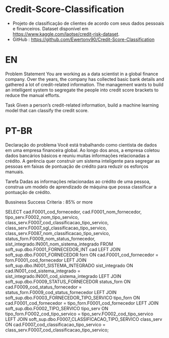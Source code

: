 # Credit-Score-Classification

- Projeto de classificação de clientes de acordo com seus dados pessoais e financeiros. Dataset disponível em https://www.kaggle.com/laotse/credit-risk-dataset.
- GitHub : https://github.com/Ewertonv90/Credit-Score-Classification



# EN

Problem Statement
You are working as a data scientist in a global finance company. Over the years, the company has collected basic bank details and gathered a lot of credit-related information. The management wants to build an intelligent system to segregate the people into credit score brackets to reduce the manual efforts.

Task
Given a person’s credit-related information, build a machine learning model that can classify the credit score.

# PT-BR

Declaração do problema
Você está trabalhando como cientista de dados em uma empresa financeira global. Ao longo dos anos, a empresa coletou dados bancários básicos e reuniu muitas informações relacionadas a crédito. A gerência quer construir um sistema inteligente para segregar as pessoas em faixas de pontuação de crédito para reduzir os esforços manuais.

Tarefa
Dadas as informações relacionadas ao crédito de uma pessoa, construa um modelo de aprendizado de máquina que possa classificar a pontuação de crédito.

Bussiness Success Criteria : 85% or more

SELECT 
    cad.F0001_cod_fornecedor,
    cad.F0001_nom_fornecedor,
    tipo_serv.F0002_nom_tipo_servico,
    class_serv.F0007_cod_classificacao_tipo_servico,
    class_serv.F0007_sgl_classificacao_tipo_servico,
    class_serv.F0087_nom_classificacao_tipo_servico,
    status_forn.F0009_nom_status_fornecedor,
    sist_integrado.IN001_nom_sistema_integrado
FROM 
    soft_sup.dbo.F0001_FORNECEDOR_INT cad
LEFT JOIN 
    soft_sup.dbo.F0001_FORNECEDOR forn 
    ON cad.F0001_cod_fornecedor = forn.F0001_cod_fornecedor
LEFT JOIN 
    soft_sup.dbo.IN001_SISTEMA_INTEGRADO sist_integrado 
    ON cad.IN001_cod_sistema_integrado = sist_integrado.IN001_cod_sistema_integrado
LEFT JOIN 
    soft_sup.dbo.F0009_STATUS_FORNECEDOR status_forn 
    ON cad.F0009_cod_status_fornecedor = status_forn.F0009_cod_status_fornecedor
LEFT JOIN 
    soft_sup.dbo.F0003_FORNECEDOR_TIPO_SERVICO tipo_forn 
    ON cad.F0001_cod_fornecedor = tipo_forn.F0001_cod_fornecedor
LEFT JOIN 
    soft_sup.dbo.F0002_TIPO_SERVICO tipo_serv 
    ON tipo_forn.FO002_cod_tipo_servico = tipo_serv.FO002_cod_tipo_servico
LEFT JOIN 
    soft_sup.dbo.F0007_CLASSIFICACAO_TIPO_SERVICO class_serv 
    ON cad.F0007_cod_classificacao_tipo_servico = class_serv.F0007_cod_classificacao_tipo_servico;
